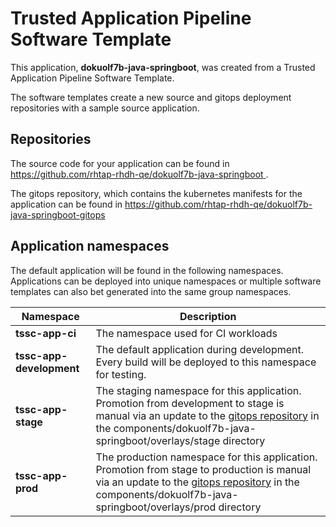 # Trusted Application Pipeline Software Template

This application, **dokuolf7b-java-springboot**, was created from a Trusted Application Pipeline Software Template.

The software templates create a new source and gitops deployment repositories with a sample source application. 

## Repositories

The source code for your application can be found in [https://github.com/rhtap-rhdh-qe/dokuolf7b-java-springboot ](https://github.com/rhtap-rhdh-qe/dokuolf7b-java-springboot ).
 
The gitops repository, which contains the kubernetes manifests for the application can be found in 
[https://github.com/rhtap-rhdh-qe/dokuolf7b-java-springboot-gitops ](https://github.com/rhtap-rhdh-qe/dokuolf7b-java-springboot-gitops ) 

## Application namespaces 

The default application will be found in the following namespaces. Applications can be deployed into unique namespaces or multiple software templates can also bet generated into the same group namespaces.  

|  Namespace   |  Description   |  
| -------- | -------- |
| **tssc-app-ci** | The namespace used for CI workloads |
| **tssc-app-development** | The default application during development. Every build will be deployed to this namespace for testing. |
| **tssc-app-stage** | The staging namespace for this application. Promotion from development to stage is manual via an update to the [gitops repository](https://github.com/rhtap-rhdh-qe/dokuolf7b-java-springboot-gitops ) in the components/dokuolf7b-java-springboot/overlays/stage directory |
| **tssc-app-prod** | The production namespace for this application. Promotion from stage to production is manual via an update to the [gitops repository](https://github.com/rhtap-rhdh-qe/dokuolf7b-java-springboot-gitops ) in the components/dokuolf7b-java-springboot/overlays/prod directory |